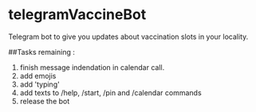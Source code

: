 # telegramVaccineBot
Telegram bot to give you updates about vaccination slots in your locality.

##Tasks remaining :
1. finish message indendation in calendar call.
2. add emojis
3. add 'typing'
4. add texts to /help, /start, /pin and /calendar commands
5. release the bot
